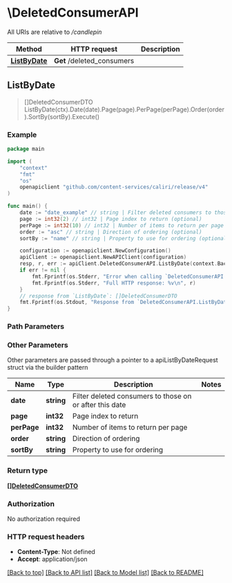 # \DeletedConsumerAPI

All URIs are relative to */candlepin*

Method | HTTP request | Description
------------- | ------------- | -------------
[**ListByDate**](DeletedConsumerAPI.md#ListByDate) | **Get** /deleted_consumers | 



## ListByDate

> []DeletedConsumerDTO ListByDate(ctx).Date(date).Page(page).PerPage(perPage).Order(order).SortBy(sortBy).Execute()





### Example

```go
package main

import (
	"context"
	"fmt"
	"os"
	openapiclient "github.com/content-services/caliri/release/v4"
)

func main() {
	date := "date_example" // string | Filter deleted consumers to those on or after this date (optional)
	page := int32(2) // int32 | Page index to return (optional)
	perPage := int32(10) // int32 | Number of items to return per page (optional)
	order := "asc" // string | Direction of ordering (optional)
	sortBy := "name" // string | Property to use for ordering (optional)

	configuration := openapiclient.NewConfiguration()
	apiClient := openapiclient.NewAPIClient(configuration)
	resp, r, err := apiClient.DeletedConsumerAPI.ListByDate(context.Background()).Date(date).Page(page).PerPage(perPage).Order(order).SortBy(sortBy).Execute()
	if err != nil {
		fmt.Fprintf(os.Stderr, "Error when calling `DeletedConsumerAPI.ListByDate``: %v\n", err)
		fmt.Fprintf(os.Stderr, "Full HTTP response: %v\n", r)
	}
	// response from `ListByDate`: []DeletedConsumerDTO
	fmt.Fprintf(os.Stdout, "Response from `DeletedConsumerAPI.ListByDate`: %v\n", resp)
}
```

### Path Parameters



### Other Parameters

Other parameters are passed through a pointer to a apiListByDateRequest struct via the builder pattern


Name | Type | Description  | Notes
------------- | ------------- | ------------- | -------------
 **date** | **string** | Filter deleted consumers to those on or after this date | 
 **page** | **int32** | Page index to return | 
 **perPage** | **int32** | Number of items to return per page | 
 **order** | **string** | Direction of ordering | 
 **sortBy** | **string** | Property to use for ordering | 

### Return type

[**[]DeletedConsumerDTO**](DeletedConsumerDTO.md)

### Authorization

No authorization required

### HTTP request headers

- **Content-Type**: Not defined
- **Accept**: application/json

[[Back to top]](#) [[Back to API list]](../README.md#documentation-for-api-endpoints)
[[Back to Model list]](../README.md#documentation-for-models)
[[Back to README]](../README.md)

